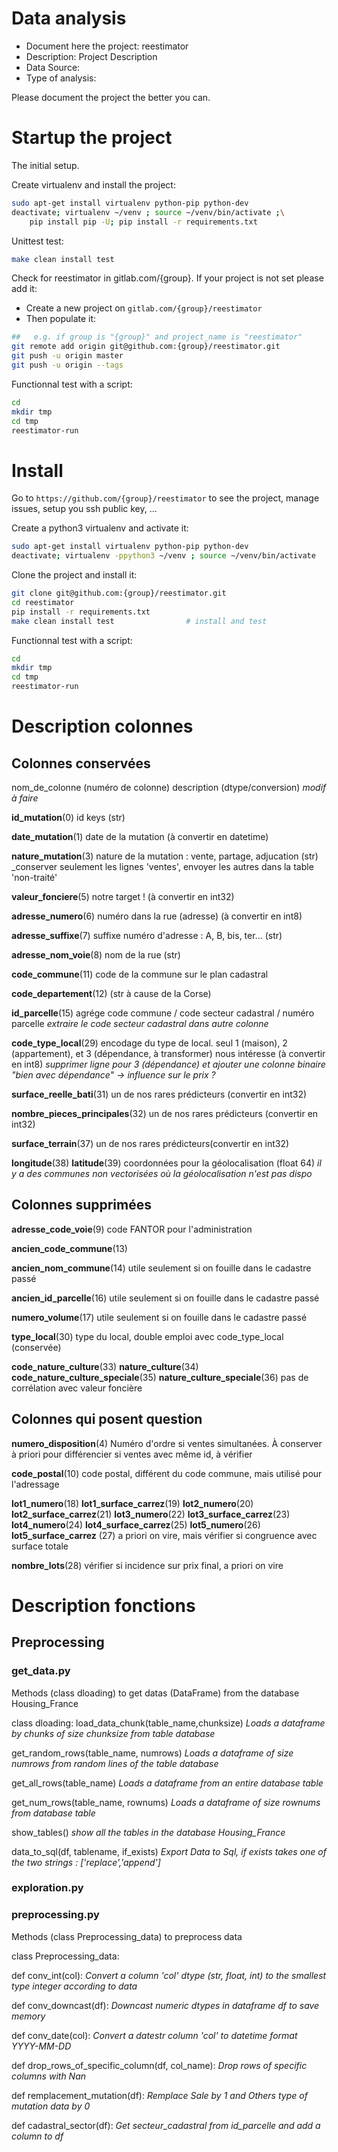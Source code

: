 # Data analysis
- Document here the project: reestimator
- Description: Project Description
- Data Source:
- Type of analysis:

Please document the project the better you can.

# Startup the project

The initial setup.

Create virtualenv and install the project:
```bash
sudo apt-get install virtualenv python-pip python-dev
deactivate; virtualenv ~/venv ; source ~/venv/bin/activate ;\
    pip install pip -U; pip install -r requirements.txt
```

Unittest test:
```bash
make clean install test
```

Check for reestimator in gitlab.com/{group}.
If your project is not set please add it:

- Create a new project on `gitlab.com/{group}/reestimator`
- Then populate it:

```bash
##   e.g. if group is "{group}" and project_name is "reestimator"
git remote add origin git@github.com:{group}/reestimator.git
git push -u origin master
git push -u origin --tags
```

Functionnal test with a script:

```bash
cd
mkdir tmp
cd tmp
reestimator-run
```

# Install

Go to `https://github.com/{group}/reestimator` to see the project, manage issues,
setup you ssh public key, ...

Create a python3 virtualenv and activate it:

```bash
sudo apt-get install virtualenv python-pip python-dev
deactivate; virtualenv -ppython3 ~/venv ; source ~/venv/bin/activate
```

Clone the project and install it:

```bash
git clone git@github.com:{group}/reestimator.git
cd reestimator
pip install -r requirements.txt
make clean install test                # install and test
```
Functionnal test with a script:

```bash
cd
mkdir tmp
cd tmp
reestimator-run
```

# Description colonnes

## Colonnes conservées

nom_de_colonne (numéro de colonne)
description (dtype/conversion)
_modif à faire_

**id_mutation**(0)
id keys (str)

**date_mutation**(1)
date de la mutation (à convertir en datetime)

**nature_mutation**(3)
nature de la mutation : vente, partage, adjucation (str)
_conserver seulement les lignes 'ventes', envoyer les autres dans la table 'non-traité'

**valeur_fonciere**(5)
notre target ! (à convertir en int32)

**adresse_numero**(6)
numéro dans la rue (adresse) (à convertir en int8)

**adresse_suffixe**(7)
suffixe numéro d'adresse : A, B, bis, ter... (str)

**adresse_nom_voie**(8)
nom de la rue (str)

**code_commune**(11)
code de la commune sur le plan cadastral

**code_departement**(12)
(str à cause de la Corse)

**id_parcelle**(15)
agrége code commune / code secteur cadastral / numéro parcelle
_extraire le code secteur cadastral dans autre colonne_

**code_type_local**(29)
encodage du type de local. seul 1 (maison), 2 (appartement), et 3 (dépendance, à transformer) nous intéresse (à convertir en int8)
_supprimer ligne pour 3 (dépendance) et ajouter une colonne binaire "bien avec dépendance" -> influence sur le prix ?_

**surface_reelle_bati**(31)
un de nos rares prédicteurs (convertir en int32)

**nombre_pieces_principales**(32)
un de nos rares prédicteurs (convertir en int32)

**surface_terrain**(37)
un de nos rares prédicteurs(convertir en int32)

**longitude**(38)
**latitude**(39)
coordonnées pour la géolocalisation (float 64)
_il y a des communes non vectorisées où la géolocalisation n'est pas dispo_

## Colonnes supprimées

**adresse_code_voie**(9)
code FANTOR pour l'administration

**ancien_code_commune**(13)

**ancien_nom_commune**(14)
utile seulement si on fouille dans le cadastre passé

**ancien_id_parcelle**(16)
utile seulement si on fouille dans le cadastre passé

**numero_volume**(17)
utile seulement si on fouille dans le cadastre passé

**type_local**(30)
type du local, double emploi avec code_type_local (conservée)

**code_nature_culture**(33)
**nature_culture**(34)
**code_nature_culture_speciale**(35)
**nature_culture_speciale**(36)
pas de corrélation avec valeur foncière

## Colonnes qui posent question

**numero_disposition**(4)
Numéro d'ordre si ventes simultanées.
À conserver à priori pour différencier si ventes avec même id, à vérifier

**code_postal**(10)
code postal, différent du code commune, mais utilisé pour l'adressage

**lot1_numero**(18)
**lot1_surface_carrez**(19)
**lot2_numero**(20)
**lot2_surface_carrez**(21)
**lot3_numero**(22)
**lot3_surface_carrez**(23)
**lot4_numero**(24)
**lot4_surface_carrez**(25)
**lot5_numero**(26)
**lot5_surface_carrez** (27)
a priori on vire, mais vérifier si congruence avec surface totale

**nombre_lots**(28)
vérifier si incidence sur prix final, a priori on vire

# Description fonctions

## Preprocessing

### get_data.py

Methods (class dloading) to get datas (DataFrame) from the database Housing_France

class dloading:
  load_data_chunk(table_name,chunksize)
  _Loads a dataframe by chunks of size chunksize from table database_

  get_random_rows(table_name, numrows)
  _Loads a dataframe of size numrows from random lines of the table database_

  get_all_rows(table_name)
  _Loads a dataframe from an entire database table_

  get_num_rows(table_name, rownums)
  _Loads a dataframe of size rownums  from database table_

  show_tables()
  _show all the tables in the database Housing_France_

  data_to_sql(df, tablename, if_exists)
  _Export Data to Sql, if exists takes one of the two strings :  ['replace','append']_

### exploration.py




### preprocessing.py

Methods (class Preprocessing_data) to preprocess data

class Preprocessing_data:

  def conv_int(col):
  _Convert a column 'col' dtype (str, float, int) to the smallest type integer according to data_

  def conv_downcast(df):
  _Downcast numeric dtypes in dataframe df to save memory_

  def conv_date(col):
  _Convert a datestr column 'col' to datetime format YYYY-MM-DD_

  def drop_rows_of_specific_column(df, col_name):
  _Drop rows of specific columns with Nan_

  def remplacement_mutation(df):
  _Remplace Sale by 1 and Others type of mutation data by 0_

  def cadastral_sector(df):
  _Get secteur_cadastral from id_parcelle and add a column to df_

